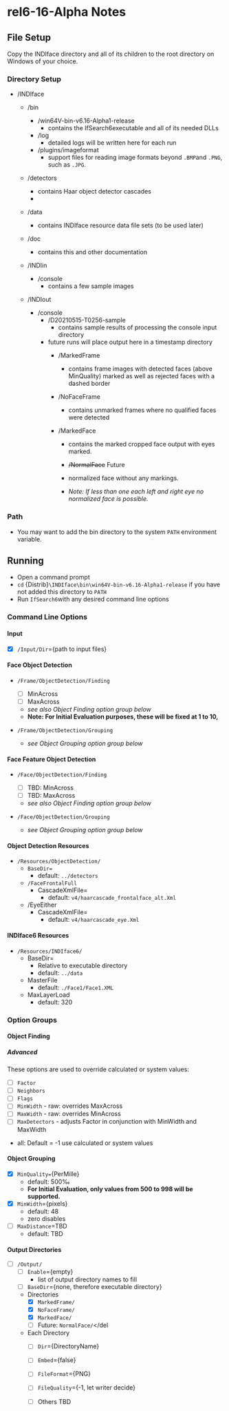 # rel6-16-Alpha Notes

## File Setup

Copy the INDIface directory and all of its children to the root directory on Windows of your choice.

### Directory Setup

* /INDIface
  * /bin
    * /win64V-bin-v6.16-Alpha1-release
      * contains the IfSearch6executable and all of its needed DLLs
    * /log
      * detailed logs will be written here for each run
    * /plugins/imageformat
      * support files for reading image formats beyond `.BMP`and `.PNG`, such as `.JPG`.

  * /detectors
    * contains Haar object detector cascades
    * 

  * /data

    * contains INDIface resource data file sets (to be used later)

  * /doc
    * contains this and other documentation
  * /INDIin
    * /console
      * contains a few sample images
  * /INDIout
    * /console
      * /D20210515-T0256-sample
        * contains sample results of processing the console input directory
      * future runs will place output here in a timestamp directory
        * /MarkedFrame
          * contains frame images with detected faces (above MinQuality) marked as well as rejected faces with a dashed border
        * /NoFaceFrame
          * contains unmarked frames where no qualified faces were detected

        * /MarkedFace
          * contains the marked cropped face output with eyes marked.
          * <del>/NormalFace</del> Future
          
          * normalized face without any markings.
          * _Note: If less than one each left and right eye no normalized face is possible._

### Path

* You may want to add the bin directory to the system `PATH` environment variable.

## Running

* Open a command prompt
* `cd` \{Distrib}`\INDIface\bin\win64V-bin-v6.16-Alpha1-release` if you have not added this directory to `PATH`
* Run `IfSearch6`with any desired command line options

### Command Line Options

#### Input

* [x] `/Input/Dir`={path to input files}



#### Face Object Detection

* `/Frame/ObjectDetection/Finding`
  * [ ] MinAcross
  * [ ] MaxAcross
  * _see also Object Finding option group below_
  * **Note: For Initial Evaluation purposes, these will be fixed at 1 to 10,**

* `/Frame/ObjectDetection/Grouping`
  * _see Object Grouping option group below_

#### Face Feature Object Detection

* `/Face/ObjectDetection/Finding`
  * [ ] TBD: MinAcross
  * [ ] TBD: MaxAcross
  * _see also Object Finding option group below_

* `/Face/ObjectDetection/Grouping`
  * _see Object Grouping option group below_

#### Object Detection Resources

* `/Resources/ObjectDetection/`
  * `BaseDir=` 
    * default: `../detectors`
  * `/FaceFrontalFull`
    * CascadeXmlFile=
      * default: `v4/haarcascade_frontalface_alt.Xml`
  * /EyeEither
    * CascadeXmlFile=
      * default: `v4/haarcascade_eye.Xml`

#### INDIface6 Resources

* `/Resources/INDIface6/`
  * BaseDir=
    * Relative to executable directory
    * default: `../data`
  * MasterFile
    * default: `./Face1/Face1.XML`
  * MaxLayerLoad
    * default: 320

### Option Groups

#### Object Finding

##### Advanced

These options are used to override calculated or system values:

  * [ ] `Factor`
  * [ ] `Neighbors`
  * [ ] `Flags`
  * [ ] `MinWidth` - raw: overrides MaxAcross
  * [ ] `MaxWidth` - raw: overrides MinAcross
  * [ ] `MaxDetectors` - adjusts Factor in conjunction with MinWidth and MaxWidth
* all: Default = -1 use calculated or system values

#### Object Grouping

  * [x] `MinQuality=`{PerMille}
    * default: 500&permil;
    * **For Initial Evaluation, only values from 500 to 998 will be supported.**
  * [x] `MinWidth`={pixels}
    * default: 48 
    * zero disables
  * [ ] `MaxDistance`=TBD
    * default: TBD

#### Output Directories

* [ ] `/Output/`
  * [ ] `Enable`={empty} 
    - list of output directory names to fill
  * [ ] `BaseDir`={none, therefore executable directory}
  - Directories
    * [x] `MarkedFrame/`
    * [x] `NoFaceFrame/`
    * [x] `MarkedFace/`
    * [ ] Future: `NormalFace/`</del
  - Each Directory
    - [ ] `Dir`={DirectoryName}
    - [ ] `Embed`={false}
    - [ ] `FileFormat`={PNG}
    - [ ] `FileQuality`={-1, let writer decide}
    - [ ] Others TBD







